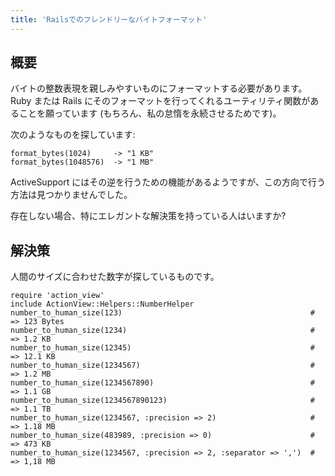 ```yaml
---
title: 'Railsでのフレンドリーなバイトフォーマット'
---
```


## 概要
バイトの整数表現を親しみやすいものにフォーマットする必要があります。Ruby または Rails にそのフォーマットを行ってくれるユーティリティ関数があることを願っています (もちろん、私の怠惰を永続させるためです)。

次のようなものを探しています:

```
format_bytes(1024)     -> "1 KB"
format_bytes(1048576)  -> "1 MB"

```
ActiveSupport にはその逆を行うための機能があるようですが、この方向で行う方法は見つかりませんでした。

存在しない場合、特にエレガントな解決策を持っている人はいますか?

## 解決策
人間のサイズに合わせた数字が探しているものです。

```
require 'action_view'
include ActionView::Helpers::NumberHelper
number_to_human_size(123)                                          # => 123 Bytes
number_to_human_size(1234)                                         # => 1.2 KB
number_to_human_size(12345)                                        # => 12.1 KB
number_to_human_size(1234567)                                      # => 1.2 MB
number_to_human_size(1234567890)                                   # => 1.1 GB
number_to_human_size(1234567890123)                                # => 1.1 TB
number_to_human_size(1234567, :precision => 2)                     # => 1.18 MB
number_to_human_size(483989, :precision => 0)                      # => 473 KB
number_to_human_size(1234567, :precision => 2, :separator => ',')  # => 1,18 MB

```
